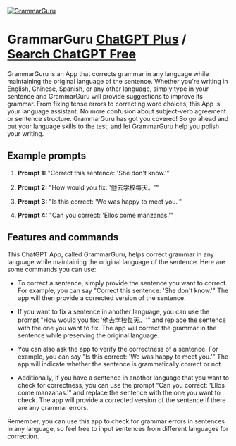 
[![GrammarGuru](https://files.oaiusercontent.com/file-IJRwPYhlnMJzm7ZOPZpIQJwC?se=2123-10-17T10%3A33%3A26Z&sp=r&sv=2021-08-06&sr=b&rscc=max-age%3D31536000%2C%20immutable&rscd=attachment%3B%20filename%3Dca229b3c-51c9-42d1-9f99-1be599650097.png&sig=IL488iHs9HeOiF1wdBwFPvnVzaZfKzttD/wg4MP%2BtV8%3D)](https://chat.openai.com/g/g-7RPUjktZa-grammarguru)

# GrammarGuru [ChatGPT Plus](https://chat.openai.com/g/g-7RPUjktZa-grammarguru) / [Search ChatGPT Free](https://gptcall.net/index.html#/?search=GrammarGuru)

GrammarGuru is an App that corrects grammar in any language while maintaining the original language of the sentence. Whether you're writing in English, Chinese, Spanish, or any other language, simply type in your sentence and GrammarGuru will provide suggestions to improve its grammar. From fixing tense errors to correcting word choices, this App is your language assistant. No more confusion about subject-verb agreement or sentence structure. GrammarGuru has got you covered! So go ahead and put your language skills to the test, and let GrammarGuru help you polish your writing.

## Example prompts

1. **Prompt 1:** "Correct this sentence: 'She don't know.'"

2. **Prompt 2:** "How would you fix: '他去学校每天。'"

3. **Prompt 3:** "Is this correct: 'We was happy to meet you.'"

4. **Prompt 4:** "Can you correct: 'Ellos come manzanas.'"

## Features and commands

This ChatGPT App, called GrammarGuru, helps correct grammar in any language while maintaining the original language of the sentence. Here are some commands you can use:

- To correct a sentence, simply provide the sentence you want to correct. For example, you can say "Correct this sentence: 'She don't know.'" The app will then provide a corrected version of the sentence.

- If you want to fix a sentence in another language, you can use the prompt "How would you fix: '他去学校每天。'" and replace the sentence with the one you want to fix. The app will correct the grammar in the sentence while preserving the original language.

- You can also ask the app to verify the correctness of a sentence. For example, you can say "Is this correct: 'We was happy to meet you.'" The app will indicate whether the sentence is grammatically correct or not.

- Additionally, if you have a sentence in another language that you want to check for correctness, you can use the prompt "Can you correct: 'Ellos come manzanas.'" and replace the sentence with the one you want to check. The app will provide a corrected version of the sentence if there are any grammar errors.

Remember, you can use this app to check for grammar errors in sentences in any language, so feel free to input sentences from different languages for correction.



